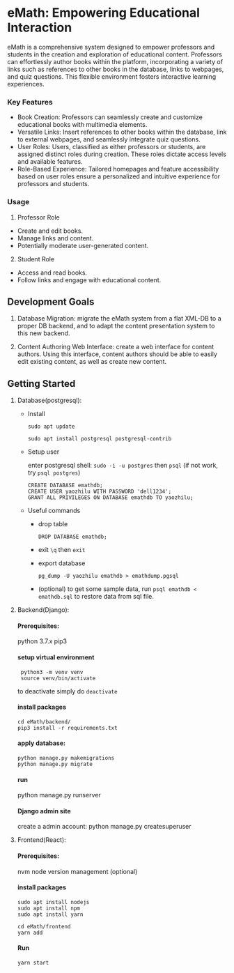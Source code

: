# eMath: Empowering Educational Interaction

eMath is a comprehensive system designed to empower professors and students in the creation and exploration of educational content. Professors can effortlessly author books within the platform, incorporating a variety of links such as references to other books in the database, links to webpages, and quiz questions. This flexible environment fosters interactive learning experiences.

### Key Features

- Book Creation: Professors can seamlessly create and customize educational books with multimedia elements.
- Versatile Links: Insert references to other books within the database, link to external webpages, and seamlessly integrate quiz questions.
- User Roles: Users, classified as either professors or students, are assigned distinct roles during creation. These roles dictate access levels and available features.
- Role-Based Experience: Tailored homepages and feature accessibility based on user roles ensure a personalized and intuitive experience for professors and students.

### Usage

1. Professor Role

- Create and edit books.
- Manage links and content.
- Potentially moderate user-generated content.

2. Student Role

- Access and read books.
- Follow links and engage with educational content.


## Development Goals

1. Database Migration: migrate the eMath system from a flat XML-DB to a proper DB backend, and to adapt the content presentation system to this new backend.

2. Content Authoring Web Interface: create a web interface for content authors. Using this interface, content authors should be able to easily edit existing content, as well as create new content.

## Getting Started

1. Database(postgresql):

   - Install

     `sudo apt update`

     `sudo apt install postgresql postgresql-contrib`

   - Setup user

     enter postgresql shell: `sudo -i -u postgres` then `psql` (if not work, try `psql postgres`)

     ```
     CREATE DATABASE emathdb;
     CREATE USER yaozhilu WITH PASSWORD 'dell1234';
     GRANT ALL PRIVILEGES ON DATABASE emathdb TO yaozhilu;
     ```

   - Useful commands

     - drop table

       ```
       DROP DATABASE emathdb;
       ```

     - exit
       `\q` then `exit`

     - export database

       ```
       pg_dump -U yaozhilu emathdb > emathdump.pgsql
       ```

     - (optional) to get some sample data,
       run `psql emathdb < emathdb.sql` to restore data from sql file.

2. Backend(Django):

   #### Prerequisites:

   python 3.7.x
   pip3

   #### setup virtual environment

   ```
    python3 -m venv venv
    source venv/bin/activate
   ```

   to deactivate simply do `deactivate`

   #### install packages

   ```
   cd eMath/backend/
   pip3 install -r requirements.txt

   ```

   #### apply database:

   ```
   python manage.py makemigrations
   python manage.py migrate
   ```

   #### run

   python manage.py runserver

   #### Django admin site

   create a admin account:
   python manage.py createsuperuser

3. Frontend(React):

   #### Prerequisites:

   nvm node version management (optional)

   #### install packages

   ```
   sudo apt install nodejs
   sudo apt install npm
   sudo apt install yarn

   cd eMath/frontend
   yarn add
   ```

   #### Run

   ```
   yarn start
   ```
